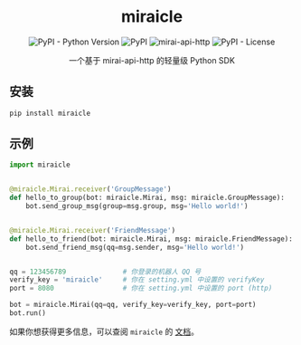 <div align="center">

# miraicle

![PyPI - Python Version](https://img.shields.io/pypi/pyversions/miraicle)
![PyPI](https://img.shields.io/pypi/v/miraicle?color=brightgreen)
![mirai-api-http](https://img.shields.io/badge/mirai--api--http-%E2%89%A5v2.0.0-violet)
![PyPI - License](https://img.shields.io/pypi/l/miraicle?color=orange)

一个基于 mirai-api-http 的轻量级 Python SDK

</div>

## 安装

``` bash
pip install miraicle
```

## 示例

``` python
import miraicle


@miraicle.Mirai.receiver('GroupMessage')
def hello_to_group(bot: miraicle.Mirai, msg: miraicle.GroupMessage):
    bot.send_group_msg(group=msg.group, msg='Hello world!')


@miraicle.Mirai.receiver('FriendMessage')
def hello_to_friend(bot: miraicle.Mirai, msg: miraicle.FriendMessage):
    bot.send_friend_msg(qq=msg.sender, msg='Hello world!')


qq = 123456789              # 你登录的机器人 QQ 号
verify_key = 'miraicle'     # 你在 setting.yml 中设置的 verifyKey
port = 8080                 # 你在 setting.yml 中设置的 port (http)

bot = miraicle.Mirai(qq=qq, verify_key=verify_key, port=port)
bot.run()
```

如果你想获得更多信息，可以查阅 `miraicle` 的 [文档](https://excaive.github.io/miraicle/)。
